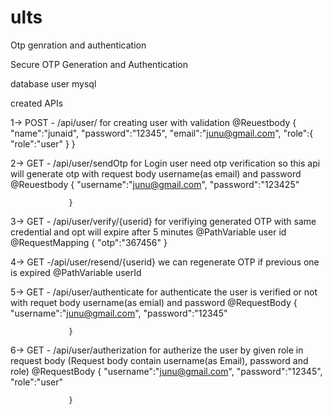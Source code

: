 # ults
Otp genration and authentication


Secure OTP Generation and Authentication


database user mysql


created  APIs

1-> POST - /api/user/    for creating user with validation
    @Reuestbody  {
                      "name":"junaid",
                      "password":"12345",
                      "email":"junu@gmail.com",
                      "role":{
                          "role":"user"
                      }
                  }


2-> GET - /api/user/sendOtp   for Login user need otp verification so this api will generate otp with request body username(as email) and password
     @Reuestbody {
                     "username":"junu@gmail.com",
                     "password":"123425"

                 }


3-> GET - /api/user/verify/{userid}  for verifiying generated OTP with same credential and opt will expire after 5 minutes
    @PathVariable  user id
    @RequestMapping {
                        "otp":"367456"
                    }

4-> GET -/api/user/resend/{userid}  we can regenerate OTP if previous one is expired
    @PathVariable userId

5-> GET - /api/user/authenticate for authenticate the user is verified or not with requet body username(as emial) and password
    @RequestBody {
                     "username":"junu@gmail.com",
                     "password":"12345"

                 }


6-> GET - /api/user/autherization for autherize the user by given role in request body (Request body contain username(as Email), password and role)
    @RequestBody {
                     "username":"junu@gmail.com",
                     "password":"12345",
                     "role":"user"

                 }
